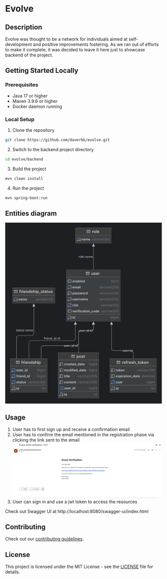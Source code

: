 # Evolve

## Description

Evolve was thought to be a network for individuals aimed at self-development and positive 
improvements fostering. As we ran out of efforts to make it complete, it was decided to leave it
here just to showcase backend of the project.

## Getting Started Locally

### Prerequisites

- Java 17 or higher
- Maven 3.9.6 or higher
- Docker daemon running

### Local Setup

1. Clone the repository
```bash
git clone https://github.com/daverbk/evolve.git
```

2. Switch to the backend project directory
```bash
cd evolve/backend
```

3. Build the project
```bash
mvn clean install
```

4. Run the project
```bash
mvn spring-boot:run
```

## Entities diagram

![Entities diagram](readme-assets/evolve-db-diagram.png)

## Usage

1. User has to first sign up and receive a confirmation email
2. User has to confirm the email mentioned in the registration phase via clicking the link sent to
   the email
   ![Email example](readme-assets/evolve-verification-email.png)
3. User can sign in and use a jwt token to access the resources

Check out Swagger UI at http://localhost:8080/swagger-ui/index.html

## Contributing
Check out our [contributing guidelines](CONTRIBUTING.md).

## License
This project is licensed under the MIT License - see
the [LICENSE](https://github.com/daverbk/evolve/blob/main/LICENSE) file for details.
